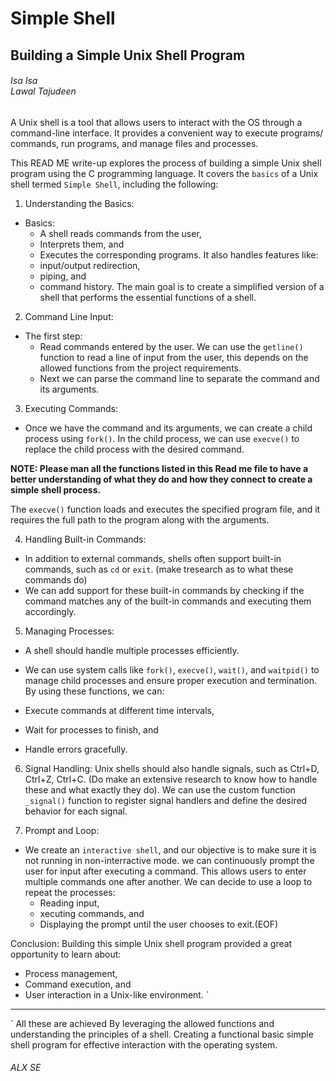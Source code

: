 <h1> Simple Shell </h1>

<h2> Building a Simple Unix Shell Program</h2>

<h6>Isa Isa </br> Lawal Tajudeen</h6>

A Unix shell is a tool that allows users to interact with the OS through a command-line interface.
It provides a convenient way to execute programs/ commands, run programs, and manage files and processes.

This READ ME write-up explores the process of building a simple Unix shell program using the C programming language.
It covers the `basics` of a Unix shell termed `Simple Shell`, including the following:

1. Understanding the Basics:
- Basics:
	+ A shell reads commands from the user,
	+ Interprets them, and
	+ Executes the corresponding programs.
It also handles features like:
	+ input/output redirection,
	+ piping, and
	+ command history.
The main goal is to create a simplified version of a shell that performs the essential functions of a shell.

2. Command Line Input:
- The first step:
	+ Read commands entered by the user.
		We can use the `getline()` function to read a line of input from the user, this depends on the allowed functions from the project requirements.
	+ Next we can parse the command line to separate the command and its arguments.

3. Executing Commands:
- Once we have the command and its arguments, we can create a child process using `fork()`.
In the child process, we can use `execve()` to replace the child process with the desired command.

<b>NOTE: Please man all the functions listed in this Read me file to have a better understanding of what they do and how they connect to create a simple shell process.</b>

The `execve()` function loads and executes the specified program file, and it requires the full path to the program along with the arguments.

4. Handling Built-in Commands:
- In addition to external commands, shells often support built-in commands, such as `cd` or `exit`. (make tresearch as to what these commands do)
- We can add support for these built-in commands by checking if the command matches any of the built-in commands and executing them accordingly.


5. Managing Processes:
- A shell should handle multiple processes efficiently.
- We can use system calls like `fork()`, `execve()`, `wait()`, and `waitpid()` to manage child processes and ensure proper execution and termination.
By using these functions, we can:

- Execute commands at different time intervals,
- Wait for processes to finish, and
- Handle errors gracefully.

6. Signal Handling:
Unix shells should also handle signals, such as Ctrl+D, Ctrl+Z, Ctrl+C. (Do make an extensive research to know how to handle these and what exactly they do).
We can use the custom function `_signal()` function to register signal handlers and define the desired behavior for each signal.

7. Prompt and Loop:
- We create an `interactive shell`, and our objective is to make sure it is not running in non-interractive mode. we can continuously prompt the user for input after executing a command.
This allows users to enter multiple commands one after another.
We can decide to use a loop to repeat the processes:
	- Reading input,
	- xecuting commands, and
	- Displaying the prompt
	until the user chooses to exit.(EOF)

Conclusion:
Building this simple Unix shell program provided a great opportunity to learn about:
- Process management,
- Command execution, and
- User interaction
in a Unix-like environment.
`
**********************************************************************************
`
All these are achieved By leveraging the allowed functions and understanding the principles of a shell.
Creating a functional basic simple shell program for effective interaction with the operating system.

<h6>ALX SE</h6>
